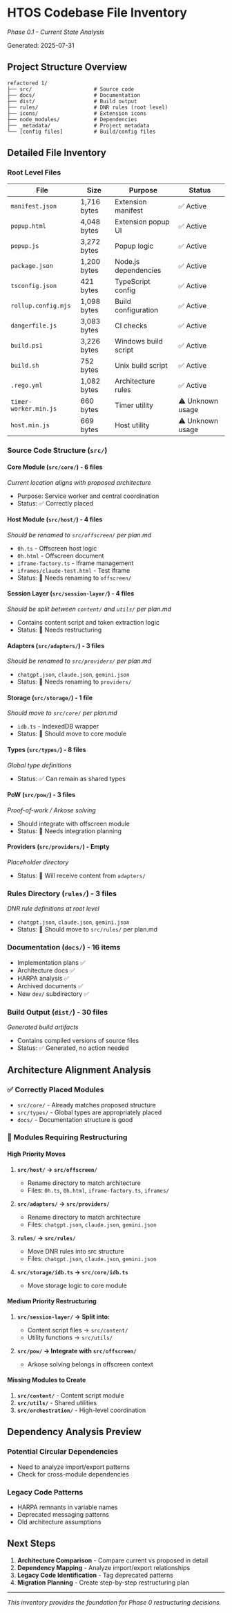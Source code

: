 # HTOS Codebase File Inventory
*Phase 0.1 - Current State Analysis*

Generated: 2025-07-31

## Project Structure Overview

```
refactored 1/
├── src/                    # Source code
├── docs/                   # Documentation
├── dist/                   # Build output
├── rules/                  # DNR rules (root level)
├── icons/                  # Extension icons
├── node_modules/           # Dependencies
├── _metadata/              # Project metadata
└── [config files]          # Build/config files
```

## Detailed File Inventory

### **Root Level Files**
| File | Size | Purpose | Status |
|------|------|---------|--------|
| `manifest.json` | 1,716 bytes | Extension manifest | ✅ Active |
| `popup.html` | 4,048 bytes | Extension popup UI | ✅ Active |
| `popup.js` | 3,272 bytes | Popup logic | ✅ Active |
| `package.json` | 1,200 bytes | Node.js dependencies | ✅ Active |
| `tsconfig.json` | 421 bytes | TypeScript config | ✅ Active |
| `rollup.config.mjs` | 1,098 bytes | Build configuration | ✅ Active |
| `dangerfile.js` | 3,083 bytes | CI checks | ✅ Active |
| `build.ps1` | 3,226 bytes | Windows build script | ✅ Active |
| `build.sh` | 752 bytes | Unix build script | ✅ Active |
| `.rego.yml` | 1,082 bytes | Architecture rules | ✅ Active |
| `timer-worker.min.js` | 660 bytes | Timer utility | ⚠️ Unknown usage |
| `host.min.js` | 669 bytes | Host utility | ⚠️ Unknown usage |

### **Source Code Structure (`src/`)**

#### **Core Module (`src/core/`)** - 6 files
*Current location aligns with proposed architecture*
- Purpose: Service worker and central coordination
- Status: ✅ Correctly placed

#### **Host Module (`src/host/`)** - 4 files  
*Should be renamed to `src/offscreen/` per plan.md*
- `0h.ts` - Offscreen host logic
- `0h.html` - Offscreen document
- `iframe-factory.ts` - Iframe management
- `iframes/claude-test.html` - Test iframe
- Status: 🔄 Needs renaming to `offscreen/`

#### **Session Layer (`src/session-layer/`)** - 4 files
*Should be split between `content/` and `utils/` per plan.md*
- Contains content script and token extraction logic
- Status: 🔄 Needs restructuring

#### **Adapters (`src/adapters/`)** - 3 files
*Should be renamed to `src/providers/` per plan.md*
- `chatgpt.json`, `claude.json`, `gemini.json`
- Status: 🔄 Needs renaming to `providers/`

#### **Storage (`src/storage/`)** - 1 file
*Should move to `src/core/` per plan.md*
- `idb.ts` - IndexedDB wrapper
- Status: 🔄 Should move to core module

#### **Types (`src/types/`)** - 8 files
*Global type definitions*
- Status: ✅ Can remain as shared types

#### **PoW (`src/pow/`)** - 3 files
*Proof-of-work / Arkose solving*
- Should integrate with offscreen module
- Status: 🔄 Needs integration planning

#### **Providers (`src/providers/`)** - Empty
*Placeholder directory*
- Status: 🔄 Will receive content from `adapters/`

### **Rules Directory (`rules/`)** - 3 files
*DNR rule definitions at root level*
- `chatgpt.json`, `claude.json`, `gemini.json`
- Status: 🔄 Should move to `src/rules/` per plan.md

### **Documentation (`docs/`)** - 16 items
- Implementation plans ✅
- Architecture docs ✅  
- HARPA analysis ✅
- Archived documents ✅
- New `dev/` subdirectory ✅

### **Build Output (`dist/`)** - 30 files
*Generated build artifacts*
- Contains compiled versions of source files
- Status: ✅ Generated, no action needed

## Architecture Alignment Analysis

### ✅ **Correctly Placed Modules**
- `src/core/` - Already matches proposed structure
- `src/types/` - Global types are appropriately placed
- `docs/` - Documentation structure is good

### 🔄 **Modules Requiring Restructuring**

#### **High Priority Moves**
1. **`src/host/` → `src/offscreen/`**
   - Rename directory to match architecture
   - Files: `0h.ts`, `0h.html`, `iframe-factory.ts`, `iframes/`

2. **`src/adapters/` → `src/providers/`**
   - Rename directory to match architecture
   - Files: `chatgpt.json`, `claude.json`, `gemini.json`

3. **`rules/` → `src/rules/`**
   - Move DNR rules into src structure
   - Files: `chatgpt.json`, `claude.json`, `gemini.json`

4. **`src/storage/idb.ts` → `src/core/idb.ts`**
   - Move storage logic to core module

#### **Medium Priority Restructuring**
1. **`src/session-layer/` → Split into:**
   - Content script files → `src/content/`
   - Utility functions → `src/utils/`

2. **`src/pow/` → Integrate with `src/offscreen/`**
   - Arkose solving belongs in offscreen context

#### **Missing Modules to Create**
1. **`src/content/`** - Content script module
2. **`src/utils/`** - Shared utilities  
3. **`src/orchestration/`** - High-level coordination

## Dependency Analysis Preview

### **Potential Circular Dependencies**
- Need to analyze import/export patterns
- Check for cross-module dependencies

### **Legacy Code Patterns**
- HARPA remnants in variable names
- Deprecated messaging patterns
- Old architecture assumptions

## Next Steps

1. **Architecture Comparison** - Compare current vs proposed in detail
2. **Dependency Mapping** - Analyze import/export relationships  
3. **Legacy Code Identification** - Tag deprecated patterns
4. **Migration Planning** - Create step-by-step restructuring plan

---

*This inventory provides the foundation for Phase 0 restructuring decisions.*
